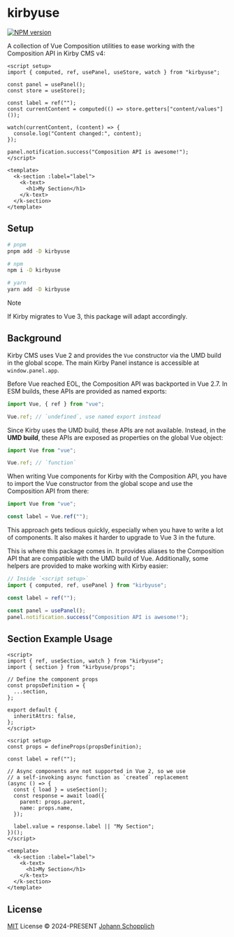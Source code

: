 # kirbyuse

[![NPM version](https://img.shields.io/npm/v/kirbyuse?color=a1b858&label=)](https://www.npmjs.com/package/kirbyuse)

A collection of Vue Composition utilities to ease working with the Composition API in Kirby CMS v4:

```vue
<script setup>
import { computed, ref, usePanel, useStore, watch } from "kirbyuse";

const panel = usePanel();
const store = useStore();

const label = ref("");
const currentContent = computed(() => store.getters["content/values"]());

watch(currentContent, (content) => {
  console.log("Content changed:", content);
});

panel.notification.success("Composition API is awesome!");
</script>

<template>
  <k-section :label="label">
    <k-text>
      <h1>My Section</h1>
    </k-text>
  </k-section>
</template>
```

## Setup

```bash
# pnpm
pnpm add -D kirbyuse

# npm
npm i -D kirbyuse

# yarn
yarn add -D kirbyuse
```

> [!NOTE]
> If Kirby migrates to Vue 3, this package will adapt accordingly.

## Background

Kirby CMS uses Vue 2 and provides the `Vue` constructor via the UMD build in the global scope. The main Kirby Panel instance is accessible at `window.panel.app`.

Before Vue reached EOL, the Composition API was backported in Vue 2.7. In ESM builds, these APIs are provided as named exports:

```js
import Vue, { ref } from "vue";

Vue.ref; // `undefined`, use named export instead
```

Since Kirby uses the UMD build, these APIs are not available. Instead, in the **UMD build**, these APIs are exposed as properties on the global Vue object:

```js
import Vue from "vue";

Vue.ref; // `function`
```

When writing Vue components for Kirby with the Composition API, you have to import the Vue constructor from the global scope and use the Composition API from there:

```js
import Vue from "vue";

const label = Vue.ref("");
```

This approach gets tedious quickly, especially when you have to write a lot of components. It also makes it harder to upgrade to Vue 3 in the future.

This is where this package comes in. It provides aliases to the Composition API that are compatible with the UMD build of Vue. Additionally, some helpers are provided to make working with Kirby easier:

```js
// Inside `<script setup>`
import { computed, ref, usePanel } from "kirbyuse";

const label = ref("");

const panel = usePanel();
panel.notification.success("Composition API is awesome!");
```

## Section Example Usage

```vue
<script>
import { ref, useSection, watch } from "kirbyuse";
import { section } from "kirbyuse/props";

// Define the component props
const propsDefinition = {
  ...section,
};

export default {
  inheritAttrs: false,
};
</script>

<script setup>
const props = defineProps(propsDefinition);

const label = ref("");

// Async components are not supported in Vue 2, so we use
// a self-invoking async function as `created` replacement
(async () => {
  const { load } = useSection();
  const response = await load({
    parent: props.parent,
    name: props.name,
  });

  label.value = response.label || "My Section";
})();
</script>

<template>
  <k-section :label="label">
    <k-text>
      <h1>My Section</h1>
    </k-text>
  </k-section>
</template>
```

## License

[MIT](./LICENSE) License © 2024-PRESENT [Johann Schopplich](https://github.com/johannschopplich)

